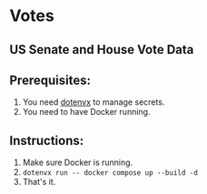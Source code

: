 # Votes

## US Senate and House Vote Data

## Prerequisites:

1. You need [dotenvx](https://dotenvx.com/docs/install) to manage secrets.
2. You need to have Docker running.

## Instructions:

1. Make sure Docker is running.
2. `dotenvx run -- docker compose up --build -d`
3. That's it.
